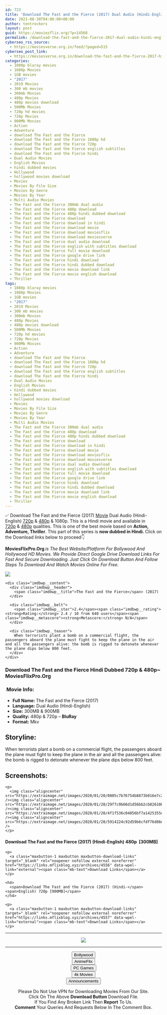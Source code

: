 ```yaml
---
id: 723
title: 'Download The Fast and the Fierce (2017) Dual Audio (Hindi-English) 480p [300MB] || 720p [900MB]'
date: 2021-08-30T04:06:00+00:00
author: tentrockers
layout: post
guid: https://moviezflix.org/?p=14568
permalink: /download-the-fast-and-the-fierce-2017-dual-audio-hindi-english-480p-300mb-720p-900mb/
cyberseo_rss_source:
  - https://moviesverse.org.in/feed/?paged=515
cyberseo_post_link:
  - https://moviesverse.org.in/download-the-fast-and-the-fierce-2017-hindi-480p-720p/
categories:
  - 1080p bluray movies
  - 1080p Movies
  - 1GB movies
  - "2017"
  - 2019 Movies
  - 300 mb movies
  - 300mb Movies
  - 480p Movies
  - 480p movies download
  - 500Mb Movies
  - 720p hd movies
  - 720p Movies
  - 900Mb Movies
  - Action
  - Adventure
  - download The Fast and the Fierce
  - download The Fast and the Fierce 1080p hd
  - download The Fast and the Fierce 720p
  - download The Fast and the Fierce english subtitles
  - download The Fast and the Fierce hindi
  - Dual Audio Movies
  - English Movies
  - hindi dubbed movies
  - Hollywood
  - hollywood movies download
  - Movies
  - Movies By File Size
  - Movies By Genre
  - Movies By Year
  - Multi Audio Movies
  - The Fast and the Fierce 300mb dual audio
  - The Fast and the Fierce 480p download
  - The Fast and the Fierce 480p hindi dubbed download
  - The Fast and the Fierce download
  - The Fast and the Fierce download in hindi
  - The Fast and the Fierce download movie
  - The Fast and the Fierce download moviesflix
  - The Fast and the Fierce download moviesverse
  - The Fast and the Fierce dual audio download
  - The Fast and the Fierce english with subtitles download
  - The Fast and the Fierce full movie download
  - The Fast and the Fierce google drive link
  - The Fast and the Fierce hindi download
  - The Fast and the Fierce hindi dubbed download
  - The Fast and the Fierce movie download link
  - The Fast and the Fierce movie english download
  - Thriller
tags:
  - 1080p bluray movies
  - 1080p Movies
  - 1GB movies
  - "2017"
  - 2019 Movies
  - 300 mb movies
  - 300mb Movies
  - 480p Movies
  - 480p movies download
  - 500Mb Movies
  - 720p hd movies
  - 720p Movies
  - 900Mb Movies
  - Action
  - Adventure
  - download The Fast and the Fierce
  - download The Fast and the Fierce 1080p hd
  - download The Fast and the Fierce 720p
  - download The Fast and the Fierce english subtitles
  - download The Fast and the Fierce hindi
  - Dual Audio Movies
  - English Movies
  - hindi dubbed movies
  - Hollywood
  - hollywood movies download
  - Movies
  - Movies By File Size
  - Movies By Genre
  - Movies By Year
  - Multi Audio Movies
  - The Fast and the Fierce 300mb dual audio
  - The Fast and the Fierce 480p download
  - The Fast and the Fierce 480p hindi dubbed download
  - The Fast and the Fierce download
  - The Fast and the Fierce download in hindi
  - The Fast and the Fierce download movie
  - The Fast and the Fierce download moviesflix
  - The Fast and the Fierce download moviesverse
  - The Fast and the Fierce dual audio download
  - The Fast and the Fierce english with subtitles download
  - The Fast and the Fierce full movie download
  - The Fast and the Fierce google drive link
  - The Fast and the Fierce hindi download
  - The Fast and the Fierce hindi dubbed download
  - The Fast and the Fierce movie download link
  - The Fast and the Fierce movie english download
  - Thriller
---
```

<div class="thecontent clearfix">
  <p>
    ✅ Download The Fast and the Fierce (2017) <a href="https://moviesverse.org.in/category/movies/" data-wpel-link="internal">Movie</a> Dual Audio (Hindi-English) <a href="https://moviesverse.org.in/720p-movies/" data-wpel-link="internal">720p</a>&nbsp;&&nbsp;<a href="https://moviesverse.org.in/480p-movies/" data-wpel-link="internal">480p</a> & 1080p. This is a Hindi movie and available in <a href="https://moviesverse.org.in/720p-movies/" data-wpel-link="internal">720p</a>&nbsp;&&nbsp;<a href="https://moviesverse.org.in/480p-movies/" data-wpel-link="internal">480p</a> qualities. This is one of the best movie based on <strong>Action, Adventure, Thriller</strong>. This part of this series is <strong>now dubbed in <span>Hindi.&nbsp;</span></strong><span>Click on the Download links below to proceed👇</span>
  </p>
  
  <p>
    <strong><span>MoviesFlixPro.Org&nbsp;</span></strong><em>is The Best Website/Platform For Bollywood And Hollywood HD Movies. We Provide Direct Google Drive Download Links For Fast And Secure Downloading. Just Click On Download Button And Follow Steps To&nbsp;Download And Watch Movies Online For Free.</em>
  </p>
  
  <div class="imdbwp imdbwp--movie dark">
    <div class="imdbwp__thumb">
      <a class="imdbwp__link" target="_blank" title="The Fast and the Fierce" href="https://www.imdb.com/title/tt6580394/" rel="nofollow external noopener noreferrer" data-wpel-link="external"><img class="imdbwp__img" src="https://m.media-amazon.com/images/M/MV5BODEzMTg0NGUtNDE1YS00NDg5LWE5NjctNjNkNmE3YmM0NTgzXkEyXkFqcGdeQXVyMDg1OTIzMg@@._V1_SX300.jpg" /></a>
    </div>
    
    <div class="imdbwp__content">
      <div class="imdbwp__header">
        <span class="imdbwp__title">The Fast and the Fierce</span> (2017)
      </div>
      
      <div class="imdbwp__belt">
        <span class="imdbwp__star">2.4</span><span class="imdbwp__rating"><strong>Rating:</strong> 2.4 / 10 from 640 users</span><span class="imdbwp__metascore"><strong>Metascore:</strong> N/A</span>
      </div>
      
      <div class="imdbwp__teaser">
        When terrorists plant a bomb on a commercial flight, the passengers aboard the plane must fight to keep the plane in the air and all the passengers alive: the bomb is rigged to detonate whenever the plane dips below 800 feet.
      </div>
    </div>
  </div>
  
  <h3>
    <span>Download The Fast and the Fierce Hindi Dubbed 720p & 480p~ MoviesFlixPro.Org</span>
  </h3>
  
  <h3>
    <span>&nbsp;Movie Info:&nbsp;</span>
  </h3>
  
  <ul>
    <li>
      <strong>Full Name: </strong>The Fast and the Fierce (2017)
    </li>
    <li>
      <strong>Language:</strong> Dual Audio (Hindi-English)
    </li>
    <li>
      <strong>Size:</strong> 300MB & 900MB
    </li>
    <li>
      <strong>Quality:</strong> 480p & 720p – <span><strong>BluRay</strong></span>
    </li>
    <li>
      <strong>Format:</strong>&nbsp;Mkv
    </li>
  </ul>
  
  <h2>
    <span>Storyline:</span>
  </h2>
  
  <p>
    When terrorists plant a bomb on a commercial flight, the passengers aboard the plane must fight to keep the plane in the air and all the passengers alive: the bomb is rigged to detonate whenever the plane dips below 800 feet.
  </p>
  
  <div class="summary_text">
    <h2>
      <span>Screenshots:</span>
    </h2>
    
    <p>
      <img class="aligncenter" src="https://extraimage.net/images/2020/01/20/0805c7b76754b8873b016e7c2dc48db1.jpg" /><img class="aligncenter" src="https://extraimage.net/images/2020/01/20/29f7c9b66d1d56bb2cb8261083a4f8c3.jpg" /><img class="aligncenter" src="https://extraimage.net/images/2020/01/20/4f1f536c04056bf7a1425355d40bd68e.jpg" /><img class="aligncenter" src="https://extraimage.net/images/2020/01/20/5914224c92d59b6cfdf76d86e952efd2.jpg" />
    </p>
  </div>
  
  <div class="inline canwrap">
    <h4>
      <span>Download The Fast and the Fierce (2017) (Hindi-English) </span><span>480p&nbsp; [300MB]</span>
    </h4>
    
    <p>
      <a class="maxbutton-1 maxbutton maxbutton-download-links" target="_blank" rel="noopener nofollow external noreferrer" href="https://links.mflixblog.xyz/archives/4556" data-wpel-link="external"><span class="mb-text">Download Links</span></a>
    </p>
    
    <h4>
      <span>Download The Fast and the Fierce (2017) (Hindi-</span><span>English) 720p [900MB]</span>
    </h4>
    
    <p>
      <a class="maxbutton-1 maxbutton maxbutton-download-links" target="_blank" rel="noopener nofollow external noreferrer" href="https://links.mflixblog.xyz/archives/4557" data-wpel-link="external"><span class="mb-text">Download Links</span></a>
    </p>
  </div>
</div>

<center>
  </p> 
  
  <hr />
  
  <p>
    <a href="http://gdrivepro.xyz/join.php" data-wpel-link="external" target="_blank" rel="nofollow external noopener noreferrer"><img src="https://i.imgur.com/FhMdWdW.png" /></a>
  </p>
  
  <hr />
  
  <p>
    <a href="https://dogemovies.xyz" target="_blank" data-wpel-link="external" rel="nofollow external noopener noreferrer"><button class="button button5">Bollywood</button></a><br /> <a href="https://animeflix.in" target="_blank" data-wpel-link="external" rel="nofollow external noopener noreferrer"><button class="button button5">AnimeFlix</button></a><br /> <a href="https://gamesflix.net/" target="_blank" data-wpel-link="external" rel="nofollow external noopener noreferrer"><button class="button button5">PC Games</button></a><br /> <a href="https://uhdmovies.in" target="_blank" data-wpel-link="external" rel="nofollow external noopener noreferrer"><button class="button button5">4k Movies</button></a><br /> <a href="https://moviesverse.org.in/announcements/" target="_blank" data-wpel-link="internal" rel="noopener"><button class="button button5">Announcements</button></a>
  </p>
  
  <div class="alert alert-danger">
    Please Do Not Use VPN for Downloading Movies From Our Site.
  </div>
  
  <div class="alert alert-success">
    Click On The Above <strong>Download Button</strong> Download File.
  </div>
  
  <div class="alert alert-warning">
    If You Find Any Broken Link Then <strong>Report</strong> To Us.
  </div>
  
  <div class="alert alert-info">
    <strong>Comment</strong> Your Queries And Requests Below In The Comment Box.
  </div>
  
  <p>
    </center>
  </p>